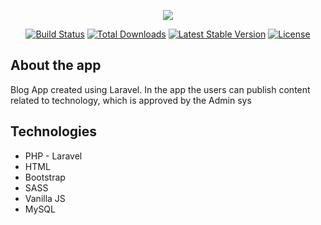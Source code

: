 <p align="center"><img src="https://laravel.com/assets/img/components/logo-laravel.svg"></p>

<p align="center">
<a href="https://travis-ci.org/laravel/framework"><img src="https://travis-ci.org/laravel/framework.svg" alt="Build Status"></a>
<a href="https://packagist.org/packages/laravel/framework"><img src="https://poser.pugx.org/laravel/framework/d/total.svg" alt="Total Downloads"></a>
<a href="https://packagist.org/packages/laravel/framework"><img src="https://poser.pugx.org/laravel/framework/v/stable.svg" alt="Latest Stable Version"></a>
<a href="https://packagist.org/packages/laravel/framework"><img src="https://poser.pugx.org/laravel/framework/license.svg" alt="License"></a>
</p>

## About the app
<p>Blog App created using Laravel. In the app the users can publish content related to technology, which is approved by the Admin sys</p>


## Technologies
<ul>
  <li>PHP - Laravel</li>
  <li>HTML</li>
  <li>Bootstrap</li>
  <li>SASS</li>
  <li>Vanilla JS</li>
  <li>MySQL</li>
</ul>
